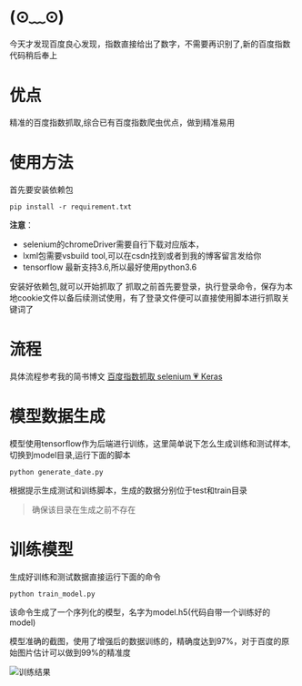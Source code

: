 
# (⊙﹏⊙)
今天才发现百度良心发现，指数直接给出了数字，不需要再识别了,新的百度指数代码稍后奉上

# 优点
精准的百度指数抓取,综合已有百度指数爬虫优点，做到精准易用

# 使用方法
首先要安装依赖包
```
pip install -r requirement.txt
```
**注意**：    
* selenium的chromeDriver需要自行下载对应版本，
* lxml包需要vsbuild tool,可以在csdn找到或者到我的博客留言发给你
* tensorflow 最新支持3.6,所以最好使用python3.6


安装好依赖包,就可以开始抓取了
抓取之前首先要登录，执行登录命令，保存为本地cookie文件以备后续测试使用，有了登录文件便可以直接使用脚本进行抓取关键词了

# 流程
具体流程参考我的简书博文 [百度指数抓取 selenium 💗 Keras](https://www.jianshu.com/p/5f29bc4552e4)

# 模型数据生成
模型使用tensorflow作为后端进行训练，这里简单说下怎么生成训练和测试样本,切换到model目录,运行下面的脚本
```
python generate_date.py

```
根据提示生成测试和训练脚本，生成的数据分别位于test和train目录
> 确保该目录在生成之前不存在
# 训练模型
生成好训练和测试数据直接运行下面的命令
```
python train_model.py
```
该命令生成了一个序列化的模型，名字为model.h5(代码自带一个训练好的model)

模型准确的截图，使用了增强后的数据训练的，精确度达到97%，对于百度的原始图片估计可以做到99%的精准度

![训练结果](/screenshoot.png)
